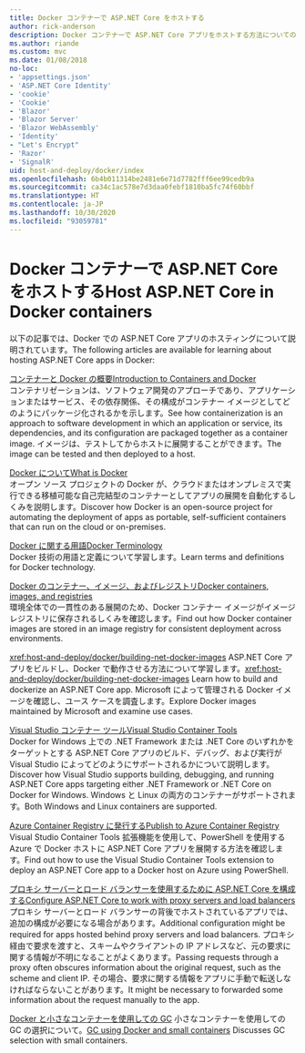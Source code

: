 ```yaml
---
title: Docker コンテナーで ASP.NET Core をホストする
author: rick-anderson
description: Docker コンテナーで ASP.NET Core アプリをホストする方法についてのリソースへのリンクを検出します。
ms.author: riande
ms.custom: mvc
ms.date: 01/08/2018
no-loc:
- 'appsettings.json'
- 'ASP.NET Core Identity'
- 'cookie'
- 'Cookie'
- 'Blazor'
- 'Blazor Server'
- 'Blazor WebAssembly'
- 'Identity'
- "Let's Encrypt"
- 'Razor'
- 'SignalR'
uid: host-and-deploy/docker/index
ms.openlocfilehash: 6b4b011314be2481e6e71d7782fff6ee99cedb9a
ms.sourcegitcommit: ca34c1ac578e7d3daa0febf1810ba5fc74f60bbf
ms.translationtype: HT
ms.contentlocale: ja-JP
ms.lasthandoff: 10/30/2020
ms.locfileid: "93059781"
---
```

# <a name="host-aspnet-core-in-docker-containers"></a><span data-ttu-id="c9a20-103">Docker コンテナーで ASP.NET Core をホストする</span><span class="sxs-lookup"><span data-stu-id="c9a20-103">Host ASP.NET Core in Docker containers</span></span>

<span data-ttu-id="c9a20-104">以下の記事では、Docker での ASP.NET Core アプリのホスティングについて説明されています。</span><span class="sxs-lookup"><span data-stu-id="c9a20-104">The following articles are available for learning about hosting ASP.NET Core apps in Docker:</span></span>

[<span data-ttu-id="c9a20-105">コンテナーと Docker の概要</span><span class="sxs-lookup"><span data-stu-id="c9a20-105">Introduction to Containers and Docker</span></span>](/dotnet/standard/microservices-architecture/container-docker-introduction/index)  
<span data-ttu-id="c9a20-106">コンテナリゼーションは、ソフトウェア開発のアプローチであり、アプリケーションまたはサービス、その依存関係、その構成がコンテナー イメージとしてどのようにパッケージ化されるかを示します。</span><span class="sxs-lookup"><span data-stu-id="c9a20-106">See how containerization is an approach to software development in which an application or service, its dependencies, and its configuration are packaged together as a container image.</span></span> <span data-ttu-id="c9a20-107">イメージは、テストしてからホストに展開することができます。</span><span class="sxs-lookup"><span data-stu-id="c9a20-107">The image can be tested and then deployed to a host.</span></span>

[<span data-ttu-id="c9a20-108">Docker について</span><span class="sxs-lookup"><span data-stu-id="c9a20-108">What is Docker</span></span>](/dotnet/standard/microservices-architecture/container-docker-introduction/docker-defined)  
<span data-ttu-id="c9a20-109">オープン ソース プロジェクトの Docker が、クラウドまたはオンプレミスで実行できる移植可能な自己完結型のコンテナーとしてアプリの展開を自動化するしくみを説明します。</span><span class="sxs-lookup"><span data-stu-id="c9a20-109">Discover how Docker is an open-source project for automating the deployment of apps as portable, self-sufficient containers that can run on the cloud or on-premises.</span></span>

[<span data-ttu-id="c9a20-110">Docker に関する用語</span><span class="sxs-lookup"><span data-stu-id="c9a20-110">Docker Terminology</span></span>](/dotnet/standard/microservices-architecture/container-docker-introduction/docker-terminology)  
<span data-ttu-id="c9a20-111">Docker 技術の用語と定義について学習します。</span><span class="sxs-lookup"><span data-stu-id="c9a20-111">Learn terms and definitions for Docker technology.</span></span>

[<span data-ttu-id="c9a20-112">Docker のコンテナー、イメージ、およびレジストリ</span><span class="sxs-lookup"><span data-stu-id="c9a20-112">Docker containers, images, and registries</span></span>](/dotnet/standard/microservices-architecture/container-docker-introduction/docker-containers-images-registries)  
<span data-ttu-id="c9a20-113">環境全体での一貫性のある展開のため、Docker コンテナー イメージがイメージ レジストリに保存されるしくみを確認します。</span><span class="sxs-lookup"><span data-stu-id="c9a20-113">Find out how Docker container images are stored in an image registry for consistent deployment across environments.</span></span>

<span data-ttu-id="c9a20-114"><xref:host-and-deploy/docker/building-net-docker-images> ASP.NET Core アプリをビルドし、Docker で動作させる方法について学習します。</span><span class="sxs-lookup"><span data-stu-id="c9a20-114"><xref:host-and-deploy/docker/building-net-docker-images> Learn how to build and dockerize an ASP.NET Core app.</span></span> <span data-ttu-id="c9a20-115">Microsoft によって管理される Docker イメージを確認し、ユース ケースを調査します。</span><span class="sxs-lookup"><span data-stu-id="c9a20-115">Explore Docker images maintained by Microsoft and examine use cases.</span></span>

[<span data-ttu-id="c9a20-116">Visual Studio コンテナー ツール</span><span class="sxs-lookup"><span data-stu-id="c9a20-116">Visual Studio Container Tools</span></span>](xref:host-and-deploy/docker/visual-studio-tools-for-docker)  
<span data-ttu-id="c9a20-117">Docker for Windows 上での .NET Framework または .NET Core のいずれかをターゲットとする ASP.NET Core アプリのビルド、デバッグ、および実行が Visual Studio によってどのようにサポートされるかについて説明します。</span><span class="sxs-lookup"><span data-stu-id="c9a20-117">Discover how Visual Studio supports building, debugging, and running ASP.NET Core apps targeting either .NET Framework or .NET Core on Docker for Windows.</span></span> <span data-ttu-id="c9a20-118">Windows と Linux の両方のコンテナーがサポートされます。</span><span class="sxs-lookup"><span data-stu-id="c9a20-118">Both Windows and Linux containers are supported.</span></span>

[<span data-ttu-id="c9a20-119">Azure Container Registry に発行する</span><span class="sxs-lookup"><span data-stu-id="c9a20-119">Publish to Azure Container Registry</span></span>](/azure/vs-azure-tools-docker-hosting-web-apps-in-docker)  
<span data-ttu-id="c9a20-120">Visual Studio Container Tools 拡張機能を使用して、PowerShell を使用する Azure で Docker ホストに ASP.NET Core アプリを展開する方法を確認します。</span><span class="sxs-lookup"><span data-stu-id="c9a20-120">Find out how to use the Visual Studio Container Tools extension to deploy an ASP.NET Core app to a Docker host on Azure using PowerShell.</span></span>

[<span data-ttu-id="c9a20-121">プロキシ サーバーとロード バランサーを使用するために ASP.NET Core を構成する</span><span class="sxs-lookup"><span data-stu-id="c9a20-121">Configure ASP.NET Core to work with proxy servers and load balancers</span></span>](xref:host-and-deploy/proxy-load-balancer)  
<span data-ttu-id="c9a20-122">プロキシ サーバーとロード バランサーの背後でホストされているアプリでは、追加の構成が必要になる場合があります。</span><span class="sxs-lookup"><span data-stu-id="c9a20-122">Additional configuration might be required for apps hosted behind proxy servers and load balancers.</span></span> <span data-ttu-id="c9a20-123">プロキシ経由で要求を渡すと、スキームやクライアントの IP アドレスなど、元の要求に関する情報が不明になることがよくあります。</span><span class="sxs-lookup"><span data-stu-id="c9a20-123">Passing requests through a proxy often obscures information about the original request, such as the scheme and client IP.</span></span> <span data-ttu-id="c9a20-124">その場合、要求に関する情報をアプリに手動で転送しなければならないことがあります。</span><span class="sxs-lookup"><span data-stu-id="c9a20-124">It might be necessary to forwarded some information about the request manually to the app.</span></span>

<span data-ttu-id="c9a20-125">[Docker と小さなコンテナーを使用しての GC](xref:performance/memory#sc) 小さなコンテナーを使用しての GC の選択について。</span><span class="sxs-lookup"><span data-stu-id="c9a20-125">[GC using Docker and small containers](xref:performance/memory#sc) Discusses GC selection with small containers.</span></span>